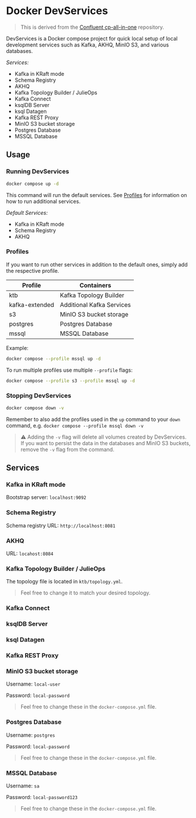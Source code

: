 # Docker DevServices

> This is derived from the [Confluent cp-all-in-one](https://github.com/confluentinc/cp-all-in-one) repository.

DevServices is a Docker compose project for quick local setup of local development services such as Kafka, AKHQ, MinIO S3, and various databases.

*Services:*

- Kafka in KRaft mode
- Schema Registry
- AKHQ
- Kafka Topology Builder / JulieOps
- Kafka Connect
- ksqlDB Server
- ksql Datagen
- Kafka REST Proxy
- MinIO S3 bucket storage
- Postgres Database
- MSSQL Database

## Usage

### Running DevServices

```bash
docker compose up -d
```

This command will run the default services.
See [Profiles](#profiles) for information on how to run additional services.

*Default Services:*

- Kafka in KRaft mode
- Schema Registry
- AKHQ

### Profiles

If you want to run other services in addition to the default ones, simply add the respective profile.

| Profile           | Containers                |
|-------------------|---------------------------|
| ktb               | Kafka Topology Builder    |
| kafka-extended    | Additional Kafka Services |
| s3                | MinIO S3 bucket storage   |
| postgres          | Postgres Database           |
| mssql             | MSSQL Database            |

Example:

```bash
docker compose --profile mssql up -d
```

To run multiple profiles use multiple `--profile` flags:

```bash
docker compose --profile s3 --profile mssql up -d
```

### Stopping DevServices

```bash
docker compose down -v
```

Remember to also add the profiles used in the `up` command to your `down` command, e.g. `docker compose --profile mssql down -v`

> :warning: Adding the `-v` flag will delete all volumes created by DevServices.
If you want to persist the data in the databases and MinIO S3 buckets, remove the `-v` flag from the command.

## Services

### Kafka in KRaft mode

Bootstrap server: `localhost:9092`

### Schema Registry

Schema registry URL: `http://localhost:8081`

### AKHQ

URL: `locahost:8084`

### Kafka Topology Builder / JulieOps

The topology file is located in `ktb/topology.yml`.

> Feel free to change it to match your desired topology.

### Kafka Connect

### ksqlDB Server

### ksql Datagen

### Kafka REST Proxy

### MinIO S3 bucket storage

Username: `local-user`

Password: `local-password`

> Feel free to change these in the `docker-compose.yml` file.

### Postgres Database

Username: `postgres`

Password: `local-password`

> Feel free to change these in the `docker-compose.yml` file.

### MSSQL Database

Username: `sa`

Password: `local-password123`

> Feel free to change these in the `docker-compose.yml` file.

